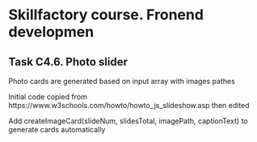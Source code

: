 <h1>Skillfactory course. Fronend developmen</h1>
<h2>Task C4.6. Photo slider</h2>
<p>Photo cards are generated based on input array with images pathes</p>
<p>Initial code copied from https://www.w3schools.com/howto/howto_js_slideshow.asp then edited</p>
<p>Add createImageCard(slideNum, slidesTotal, imagePath, captionText) to generate cards automatically</p>